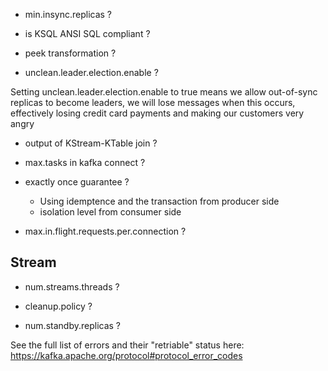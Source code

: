 * min.insync.replicas ?

* is KSQL ANSI SQL compliant ?

* peek transformation ?

* unclean.leader.election.enable ?

Setting unclean.leader.election.enable to true means we allow out-of-sync replicas to become leaders, we will lose messages when this occurs, effectively losing credit card payments and making our customers very angry

* output of KStream-KTable join ?

* max.tasks in kafka connect ?

* exactly once guarantee ?
    - Using idemptence and the transaction from producer side
    - isolation level from consumer side
    
* max.in.flight.requests.per.connection ?

## Stream

* num.streams.threads ?

* cleanup.policy ?

* num.standby.replicas ?


See the full list of errors and their "retriable" status here: https://kafka.apache.org/protocol#protocol_error_codes